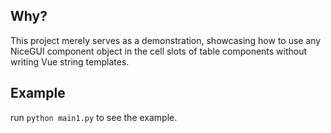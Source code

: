 ## Why?

This project merely serves as a demonstration, showcasing how to use any NiceGUI component object in the cell slots of table components without writing Vue string templates.


## Example
run `python main1.py` to see the example.